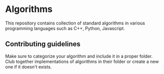 # Algorithms

This repository contains collection of standard algorithms in various programming languages such as C++, Python, Javascript.


## Contributing guidelines
Make sure to categorize your algorithm and include it in a proper folder. Club together implementations of algorithms in their folder or create a new one if it doesn't exists.
